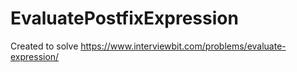 # EvaluatePostfixExpression
Created to solve https://www.interviewbit.com/problems/evaluate-expression/
